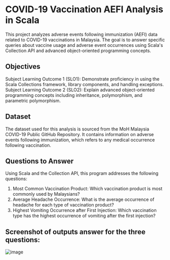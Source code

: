 # COVID-19 Vaccination AEFI Analysis in Scala

This project analyzes adverse events following immunization (AEFI) data related to COVID-19 vaccinations in Malaysia. The goal is to answer specific queries about vaccine usage and adverse event occurrences using Scala's Collection API and advanced object-oriented programming concepts.

## Objectives

Subject Learning Outcome 1 (SLO1): Demonstrate proficiency in using the Scala Collections framework, library components, and handling exceptions.
Subject Learning Outcome 2 (SLO2): Explain advanced object-oriented programming concepts including inheritance, polymorphism, and parametric polymorphism.

## Dataset

The dataset used for this analysis is sourced from the MoH Malaysia COVID-19 Public GitHub Repository. It contains information on adverse events following immunization, which refers to any medical occurrence following vaccination.

## Questions to Answer

Using Scala and the Collection API, this program addresses the following questions:
1. Most Common Vaccination Product: Which vaccination product is most commonly used by Malaysians?
2. Average Headache Occurrence: What is the average occurrence of headache for each type of vaccination product?
3. Highest Vomiting Occurrence after First Injection: Which vaccination type has the highest occurrence of vomiting after the first injection?

## Screenshot of outputs answer for the three questions:

![image](https://github.com/user-attachments/assets/aef527cd-7bd4-452c-b131-37d130d48821)
